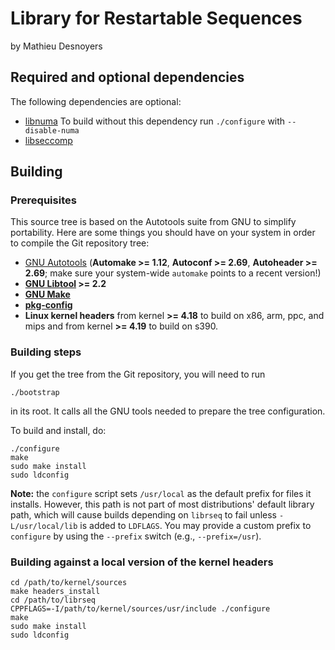 <!--
SPDX-FileCopyrightText: 2022 EfficiOS Inc.

SPDX-License-Identifier: MIT
-->

Library for Restartable Sequences
=================================

by Mathieu Desnoyers


Required and optional dependencies
----------------------------------

The following dependencies are optional:

  - [libnuma](https://github.com/numactl/numactl)
    To build without this dependency run `./configure` with `--disable-numa`
  - [libseccomp](https://github.com/seccomp/libseccomp/)

Building
--------

### Prerequisites

This source tree is based on the Autotools suite from GNU to simplify
portability. Here are some things you should have on your system in order to
compile the Git repository tree:

  - [GNU Autotools](http://www.gnu.org/software/autoconf/)
    (**Automake >= 1.12**, **Autoconf >= 2.69**,
    **Autoheader >= 2.69**;
    make sure your system-wide `automake` points to a recent version!)
  - **[GNU Libtool](https://www.gnu.org/software/libtool/) >= 2.2**
  - **[GNU Make](https://www.gnu.org/software/make/)**
  - **[pkg-config](https://www.freedesktop.org/wiki/Software/pkg-config)**
  - **Linux kernel headers** from kernel **>= 4.18** to build on x86, arm,
    ppc, and mips and from kernel **>= 4.19** to build on s390.


### Building steps

If you get the tree from the Git repository, you will need to run

    ./bootstrap

in its root. It calls all the GNU tools needed to prepare the tree
configuration.

To build and install, do:

    ./configure
    make
    sudo make install
    sudo ldconfig

**Note:** the `configure` script sets `/usr/local` as the default prefix for
files it installs. However, this path is not part of most distributions'
default library path, which will cause builds depending on `librseq`
to fail unless `-L/usr/local/lib` is added to `LDFLAGS`. You may provide a
custom prefix to `configure` by using the `--prefix` switch
(e.g., `--prefix=/usr`).


### Building against a local version of the kernel headers

    cd /path/to/kernel/sources
    make headers_install
    cd /path/to/librseq
    CPPFLAGS=-I/path/to/kernel/sources/usr/include ./configure
    make
    sudo make install
    sudo ldconfig
